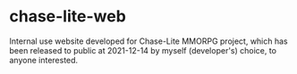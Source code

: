 # chase-lite-web

Internal use website developed for Chase-Lite MMORPG project, which has been released to public at 2021-12-14 by myself (developer's) choice, to anyone interested.
